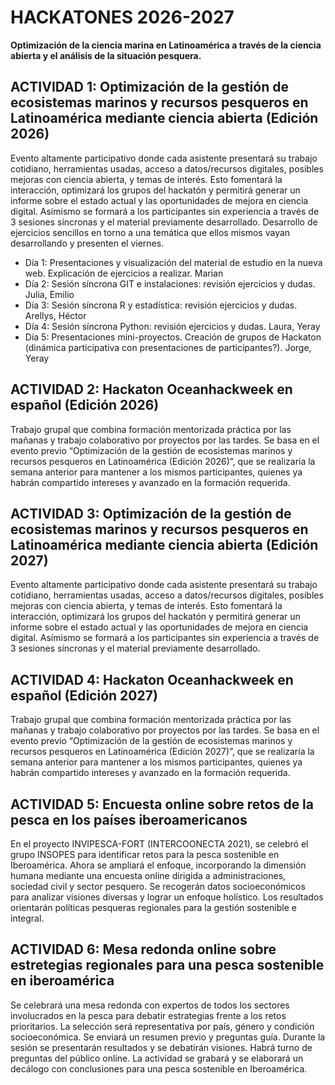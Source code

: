 # HACKATONES 2026-2027
**Optimización de la ciencia marina en Latinoamérica a través de la ciencia abierta y el análisis de la situación pesquera.**

## ACTIVIDAD 1:   Optimización de la gestión de ecosistemas marinos y recursos pesqueros en Latinoamérica mediante ciencia abierta (Edición 2026)
Evento altamente participativo donde cada asistente presentará su trabajo cotidiano, herramientas usadas, acceso a datos/recursos digitales, posibles mejoras con ciencia abierta, y temas de interés. Esto fomentará la interacción, optimizará los grupos del hackatón y permitirá generar un informe sobre el estado actual y las oportunidades de mejora en ciencia digital. Asímismo se formará a los participantes sin experiencia a través de 3 sesiones síncronas y el material previamente desarrollado.
Desarrollo de ejercicios sencillos en torno a una temática que ellos mismos vayan desarrollando y presenten el viernes.
- Día 1: Presentaciones y visualización del material de estudio en la nueva web. Explicación de ejercicios a realizar. Marian
- Día 2: Sesión síncrona GIT e instalaciones: revisión ejercicios y dudas. Julia, Emilio
- Día 3: Sesión síncrona R y estadística: revisión ejercicios y dudas. Arellys, Héctor
- Día 4: Sesión síncrona Python: revisión ejercicios y dudas. Laura, Yeray
- Día 5: Presentaciones mini-proyectos. Creación de grupos de Hackaton (dinámica participativa con presentaciones de participantes?). Jorge, Yeray

## ACTIVIDAD 2: Hackaton Oceanhackweek en español (Edición 2026)
Trabajo grupal que combina formación mentorizada práctica por las mañanas y trabajo colaborativo por proyectos por las tardes. Se basa en el evento previo “Optimización de la gestión de ecosistemas marinos y recursos pesqueros en Latinoamérica (Edición 2026)”, que se realizaría la semana anterior para mantener a los mismos participantes, quienes ya habrán compartido intereses y avanzado en la formación requerida.
## ACTIVIDAD 3: Optimización de la gestión de ecosistemas marinos y recursos pesqueros en Latinoamérica mediante ciencia abierta (Edición 2027)
Evento altamente participativo donde cada asistente presentará su trabajo cotidiano, herramientas usadas, acceso a datos/recursos digitales, posibles mejoras con ciencia abierta, y temas de interés. Esto fomentará la interacción, optimizará los grupos del hackatón y permitirá generar un informe sobre el estado actual y las oportunidades de mejora en ciencia digital. Asímismo se formará a los participantes sin experiencia a través de 3 sesiones síncronas y el material previamente desarrollado.
## ACTIVIDAD 4: Hackaton Oceanhackweek en español (Edición 2027)
Trabajo grupal que combina formación mentorizada práctica por las mañanas y trabajo colaborativo por proyectos por las tardes. Se basa en el evento previo “Optimización de la gestión de ecosistemas marinos y recursos pesqueros en Latinoamérica (Edición 2027)”, que se realizaría la semana anterior para mantener a los mismos participantes, quienes ya habrán compartido intereses y avanzado en la formación requerida.
## ACTIVIDAD 5: Encuesta online sobre retos de la pesca en los países iberoamericanos
En el proyecto INVIPESCA-FORT (INTERCOONECTA 2021), se celebró el grupo INSOPES para identificar retos para la pesca sostenible en Iberoamérica. Ahora se ampliará el enfoque, incorporando la dimensión humana mediante una encuesta online dirigida a administraciones, sociedad civil y sector pesquero. Se recogerán datos socioeconómicos para analizar visiones
diversas y lograr un enfoque holístico. Los resultados orientarán políticas pesqueras regionales para la gestión sostenible e integral.
## ACTIVIDAD 6: Mesa redonda online sobre estretegias regionales para una pesca sostenible en iberoamérica
Se celebrará una mesa redonda con expertos de todos los sectores involucrados en la pesca para debatir estrategias frente a los retos prioritarios. La selección será representativa por país, género y condición socioeconómica. Se enviará un resumen previo y preguntas guía. Durante la sesión se presentarán resultados y se debatirán visiones. Habrá turno de preguntas del público online. La actividad se grabará y se elaborará un decálogo con conclusiones para una pesca sostenible en Iberoamérica.



